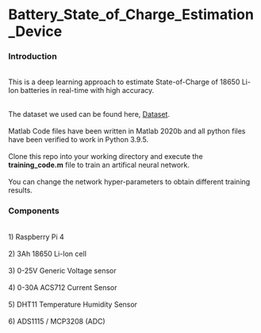 # Battery_State_of_Charge_Estimation_Device

<h3>Introduction</h3>
<br>This is a deep learning approach to estimate State-of-Charge of 18650 Li-Ion batteries in real-time with high accuracy.</br>

<br>The dataset we used can be found here, [Dataset](https://data.mendeley.com/datasets/cp3473x7xv/1).<br>
<br>Matlab Code files have been written in Matlab 2020b and all python files have been verified to work in Python 3.9.5.</br>
<br>Clone this repo into your working directory and execute the **training_code.m** file to train an artifical neural network.</br>
<br>You can change the network hyper-parameters to obtain different training results.</br>

<h3>Components</h3>
<br>1) Raspberry Pi 4</br>
<br>2) 3Ah 18650 Li-Ion cell</br>
<br>3) 0-25V Generic Voltage sensor</br>
<br>4) 0-30A ACS712 Current Sensor</br>
<br>5) DHT11 Temperature Humidity Sensor</br>
<br>6) ADS1115 / MCP3208 (ADC)</br>



